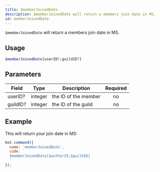 ```yaml
---
title: $memberJoinedDate 
description: $memberJoinedDate will return a members join date in MS.
id: memberJoinedDate
---
```


`$memberJoinedDate` will return a members join date in MS.

## Usage

```php
$memberJoinedDate[userID?;guildID?]
```

## Parameters 


| Field    | Type    | Description                                            | Required |
| -------- | ------- | ------------------------------------------------------ | :------: |
| userID?  | integer | the ID of the member                                   |    no    |
| guildID? | integer | the ID of the guild                                    |    no    |


## Example

This will return your join date in MS:

```javascript
bot.command({
  name: 'memberJoinedDate',
  code: `
  $memberJoinedDate[$authorID;$guildID]
  `
});
```
